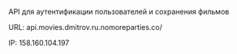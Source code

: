 API для аутентификации пользователей и сохранения фильмов

URL: api.movies.dmitrov.ru.nomoreparties.co/

IP: 158.160.104.197
